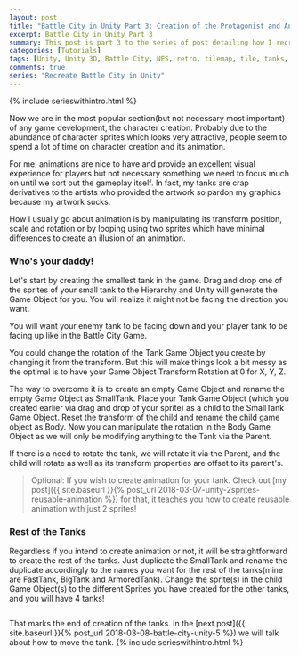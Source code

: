 ```yaml
---
layout: post
title: "Battle City in Unity Part 3: Creation of the Protagonist and Antagonists(Tanks)"
excerpt: Battle City in Unity Part 3
summary: This post is part 3 to the series of post detailing how I recreate Battle City in Unity
categories: [Tutorials]
tags: [Unity, Unity 3D, Battle City, NES, retro, tilemap, tile, tanks, gaming, classic]
comments: true
series: "Recreate Battle City in Unity"
---
```

{% include serieswithintro.html %}

Now we are in the most popular section(but not necessary most important) of any game development, the character creation. Probably due to the abundance of character sprites which looks very attractive, people seem to spend a lot of time on character creation and its animation. 

For me, animations are nice to have and provide an excellent visual experience for players but not necessary something we need to focus much on until we sort out the gameplay itself. In fact, my tanks are crap derivatives to the artists who provided the artwork so pardon my graphics because my artwork sucks. 

How I usually go about animation is by manipulating its transform position, scale and rotation or by looping using two sprites which have minimal differences to create an illusion of an animation.

### Who's your daddy!
Let's start by creating the smallest tank in the game. Drag and drop one of the sprites of your small tank to the Hierarchy and Unity will generate the Game Object for you. You will realize it might not be facing the direction you want.

<div class="info">You will want your enemy tank to be facing down and your player tank to be facing up like in the Battle City Game.</div>

<img src="{{ site.baseurl }}/images/BattleCity_CreatingTanks_1.png" alt="">

You could change the rotation of the Tank Game Object you create by changing it from the transform. But this will make things look a bit messy as the optimal is to have your Game Object Transform Rotation at 0 for X, Y, Z. 

The way to overcome it is to create an empty Game Object and rename the empty Game Object as <keyword>SmallTank</keyword>. Place your Tank Game Object (which you created earlier via drag and drop of your sprite) as a child to the SmallTank Game Object. <keyword>Reset the transform</keyword> of the child and rename the child game object as <keyword>Body</keyword>. Now you can manipulate the rotation in the Body Game Object as we will only be modifying anything to the Tank via the Parent.

<img src="{{ site.baseurl }}/images/BattleCity_CreatingTanks_2.gif" alt="">

<div class="info">If there is a need to rotate the tank, we will rotate it via the Parent, and the child will rotate as well as its transform properties are offset to its parent's. </div>

>Optional: If you wish to create animation for your tank. Check out [my post]({{ site.baseurl }}{% post_url 2018-03-07-unity-2sprites-reusable-animation %}) for that, it teaches you how to create reusable animation with just 2 sprites!

### Rest of the Tanks

Regardless if you intend to create animation or not, it will be straightforward to create the rest of the tanks. Just duplicate the SmallTank and rename the duplicate accordingly to the names you want for the rest of the tanks(mine are FastTank, BigTank and ArmoredTank). Change the sprite(s) in the child Game Object(s) to the different Sprites you have created for the other tanks, and you will have 4 tanks!

<img src="{{ site.baseurl }}/images/BattleCity_TankMoving2.gif" alt="">

That marks the end of creation of the tanks. In the [next post]({{ site.baseurl }}{% post_url 2018-03-08-battle-city-unity-5 %}) we will talk about how to move the tank.
{% include serieswithintro.html %}

